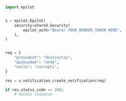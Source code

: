 <!-- Start SDK Example Usage -->
```python
import epilot


s = epilot.Epilot(
    security=shared.Security(
        epilot_auth="Bearer YOUR_BEARER_TOKEN_HERE",
    ),
)


req = {
    "provident": "distinctio",
    "quibusdam": "unde",
    "nulla": "corrupti",
}

res = s.notification.create_notification(req)

if res.status_code == 200:
    # handle response
```
<!-- End SDK Example Usage -->